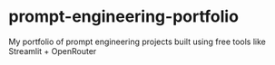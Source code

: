 # prompt-engineering-portfolio
My portfolio of prompt engineering projects built using free tools like Streamlit + OpenRouter
